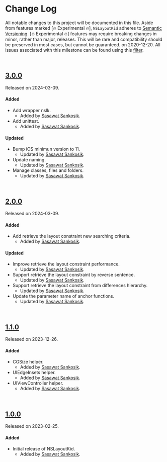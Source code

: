 # Change Log
All notable changes to this project will be documented in this file.
Aside from features marked [🔥 Experimental 🔥], `NSLayoutKid` adheres to [Semantic Versioning](https://semver.org/).
[🔥 Experimental 🔥] features may require breaking changes in minor, rather than major, releases. This will be rare and 
compatibility should be preserved in most cases, but cannot be guaranteed.
on 2020-12-20. All issues associated with this milestone can be found using this [filter](https://github.com/ssankosik/NSLayoutKid/milestone/75?closed=1).

&nbsp;

## [3.0.0](https://github.com/ssankosik/NSLayoutKid/releases/tag/3.0.0)
Released on 2024-03-09.

#### Added
- Add wrapper nslk.
  - Added by [Sasawat Sankosik](https://github.com/ssankosik).
- Add unittest.
  - Added by [Sasawat Sankosik](https://github.com/ssankosik).

#### Updated
- Bump iOS minimun version to 11.
  - Updated by [Sasawat Sankosik](https://github.com/ssankosik).
- Update naming.
  - Updated by [Sasawat Sankosik](https://github.com/ssankosik).
- Manage classes, files and folders.
  - Updated by [Sasawat Sankosik](https://github.com/ssankosik).

&nbsp;

## [2.0.0](https://github.com/ssankosik/NSLayoutKid/releases/tag/2.0.0)
Released on 2024-03-09.

#### Added
- Add retrieve the layout constraint new searching criteria.
  - Added by [Sasawat Sankosik](https://github.com/ssankosik).

#### Updated
- Improve retrieve the layout constraint performance.
  - Updated by [Sasawat Sankosik](https://github.com/ssankosik).
- Support retrieve the layout constraint by reverse sentence.
  - Updated by [Sasawat Sankosik](https://github.com/ssankosik).
- Support retrieve the layout constraint from differences hierarchy.
  - Updated by [Sasawat Sankosik](https://github.com/ssankosik).
- Update the parameter name of anchor functions.
  - Updated by [Sasawat Sankosik](https://github.com/ssankosik).

&nbsp;

## [1.1.0](https://github.com/ssankosik/NSLayoutKid/releases/tag/1.1.0)
Released on 2023-12-26.

#### Added
- CGSize helper.
  - Added by [Sasawat Sankosik](https://github.com/ssankosik).
- UIEdgeInsets helper.
  - Added by [Sasawat Sankosik](https://github.com/ssankosik).
- UIViewController helper.
  - Added by [Sasawat Sankosik](https://github.com/ssankosik).

&nbsp;

## [1.0.0](https://github.com/ssankosik/NSLayoutKid/releases/tag/1.0.0)
Released on 2023-02-25.

#### Added
- Initial release of NSLayoutKid.
  - Added by [Sasawat Sankosik](https://github.com/ssankosik).
